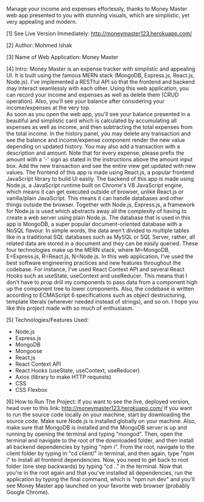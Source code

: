 Manage your income and expenses efforlessly, thanks to Money Master web app presented to you with stunning visuals, which are simplistic, yet very appealing and modern.

[1] See Live Version Immediately: http://moneymaster123.herokuapp.com/

[2] Author: Mohmed Ishak

[3] Name of Web Application: Money Master

[4] Intro: Money Master is an expense tracker with simplistic and appealing UI. It is built using the famous MERN stack (MongoDB, Express.js, React.js, Node.js).
I've implemented a RESTful API so that the frontend and backend may interact seamlessly with each other.
Using this web application, you can record your income and expenses as well as delete them (CRUD operation).
Also, you'll see your balance after considering your income/expenses at the very top.  
As soon as you open the web app, you'll see your balance presented in a beautiful and simplistic card which is calculated by accumulating all expenses as well as
income, and then subtracting the total expenses from the total income.
In the history panel, you may delete any transaction and see the balance and income/expense component render the new value depending on updated history.
You may also add a transaction with a description and amount. Note that for every expense, please prefix the amount with a '-' sign as stated in the instructions
above the amount input box. Add the new transaction and see the entire view get updated with new values.
The frontend of this app is made using React.js, a popular frontend JavaScript library to build UI easily.
The backend of this app is made using Node.js, a JavaScript runtime built on Chrome's V8 JavaScript engine, which means it can get executed outside of browser,
unlike React.js or vanilla/plain JavaScript. This means it can handle databases and other things outside the browser. 
Together with Node.js, Express.js, a framework for Node.js is used which abstracts away all the complexity of having to create a web server using plain Node.js.
The database that is used in this app is MongoDB, a super popular document-oriented database with a NoSQL flavour. In simple words, the data aren't divided to multiple
tables like in a traditional SQL databases such as MySQL or SQL Server, rather, all related data are stored in a document and they can be easily queried.
These four technologies make up the MERN stack, where M=MongoDB, E=Express.js, R=React.js, N=Node.js. 
In this web application, I've used the best software engineering practices and new features throughout the codebase. For instance, I've used React Context API and
several React Hooks such as useState, useContext and useReducer. This means that I don't have to prop drill my components to pass data from a component high up 
the component tree to lower components. Also, the codebase is written according to ECMAScript 6 specifications such as object destructuring, template
literals (wherever needed instead of strings), and so on. I hope you like this project made with so much of enthusiasm. 

[5] Technologies/Features Used:
* Node.js
* Express.js
* MongoDB
* Mongoose
* React.js
* React Context API 
* React Hooks (useState, useContext, useReducer)
* Axios (library to make HTTP requests)
* CSS
* CSS Flexbox

[6] How to Run The Project: If you want to see the live, deployed version, head over to this link: http://moneymaster123.herokuapp.com/ If you want to run the source code
locally on your machine, start by downloading the source code. Make sure Node.js is installed globally on your machine. Also, make sure that MongoDB is installed
and the MongoDB server is up and running by opening the terminal and typing "mongod". Then, open the terminal and navigate to the root of the downloaded folder,
and then install all backend dependencies by typing "npm i". From the root, navigate to the client folder by typing in "cd client/" in terminal,
and then again, type "npm i" to install all frontend dependencies. Now, you need to get back to root folder (one step backwards) by typing "cd .." in the terminal. Now
that you're in the root again and that you've installed all dependencies, run the application by typing the final command, which is "npm run dev" and you'll see Money
Master app launched on your favorite web browser (probably Google Chrome).
